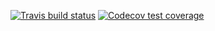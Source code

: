 <!-- badges: start -->
[![Travis build status](https://travis-ci.org/junzhaoliu/YOURPACKAGENAME.svg?branch=master)](https://travis-ci.org/junzhaoliu/project3)
[![Codecov test coverage](https://codecov.io/gh/junzhaoliu/project3/branch/master/graph/badge.svg)](https://codecov.io/gh/junzhaoliu/project3?branch=master)
<!-- badges: end -->
